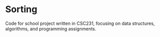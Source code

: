# Sorting
Code for school project written in CSC231, focusing on data structures, algorithms, and programming assignments.
